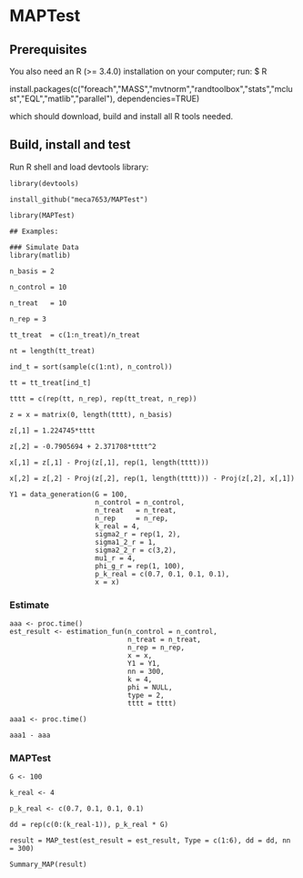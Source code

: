 # MAPTest
## Prerequisites
You also need an R (>= 3.4.0) installation on your computer; run:
$ R

install.packages(c("foreach","MASS","mvtnorm","randtoolbox","stats","mclust","EQL","matlib","parallel"), dependencies=TRUE)

which should download, build and install all R tools needed.

## Build, install and test

Run R shell and load devtools library:
```
library(devtools)

install_github("meca7653/MAPTest")

library(MAPTest)

## Examples:

### Simulate Data
library(matlib)

n_basis = 2

n_control = 10

n_treat   = 10

n_rep = 3

tt_treat  = c(1:n_treat)/n_treat

nt = length(tt_treat)

ind_t = sort(sample(c(1:nt), n_control))

tt = tt_treat[ind_t]

tttt = c(rep(tt, n_rep), rep(tt_treat, n_rep))

z = x = matrix(0, length(tttt), n_basis)

z[,1] = 1.224745*tttt

z[,2] = -0.7905694 + 2.371708*tttt^2

x[,1] = z[,1] - Proj(z[,1], rep(1, length(tttt)))

x[,2] = z[,2] - Proj(z[,2], rep(1, length(tttt))) - Proj(z[,2], x[,1])

Y1 = data_generation(G = 100,
                     n_control = n_control,
                     n_treat   = n_treat,
                     n_rep     = n_rep,
                     k_real = 4,
                     sigma2_r = rep(1, 2),
                     sigma1_2_r = 1,
                     sigma2_2_r = c(3,2),
                     mu1_r = 4,
                     phi_g_r = rep(1, 100),
                     p_k_real = c(0.7, 0.1, 0.1, 0.1),
                     x = x)
```

### Estimate

```
aaa <- proc.time()
est_result <- estimation_fun(n_control = n_control,
                             n_treat = n_treat,
                             n_rep = n_rep,
                             x = x,
                             Y1 = Y1,
                             nn = 300,
                             k = 4,
                             phi = NULL,
                             type = 2,
                             tttt = tttt)
                             
aaa1 <- proc.time()

aaa1 - aaa
```
### MAPTest

```
G <- 100

k_real <- 4

p_k_real <- c(0.7, 0.1, 0.1, 0.1)

dd = rep(c(0:(k_real-1)), p_k_real * G)

result = MAP_test(est_result = est_result, Type = c(1:6), dd = dd, nn = 300)

Summary_MAP(result)
```
